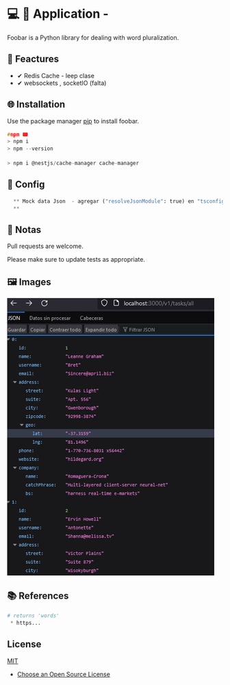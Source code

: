# 💻 💎 Application -

Foobar is a Python library for dealing with word pluralization.

## 📌 Feactures

 * ✔ Redis Cache - leep clase
 * ✔ websockets ,  socketIO (falta)

## 🌐 Installation

Use the package manager [pip](https://pip.pypa.io/en/stable/) to install foobar.

```c
#npm 📟
> npm i
> npm --version

> npm i @nestjs/cache-manager cache-manager
```

## 📐 Config
```python
  ** Mock data Json  - agregar ("resolveJsonModule": true) en "tsconfig.json"
  **
```

## 📝 Notas

Pull requests are welcome.

Please make sure to update tests as appropriate.

## 🖼 Images
  <img src=main.jpg alt="Main"/>

## 📚 References

```python
# returns 'words'
 * https...

```

## License

[MIT](https://choosealicense.com/licenses/mit/)

* [Choose an Open Source License](https://choosealicense.com)
